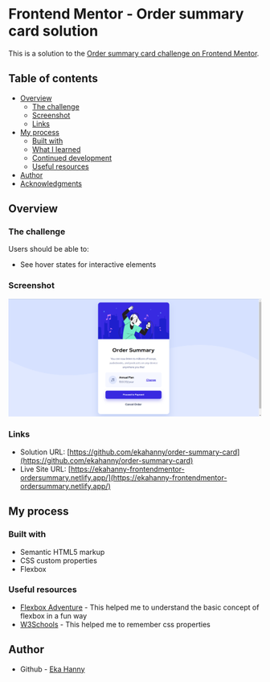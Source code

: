 # Frontend Mentor - Order summary card solution

This is a solution to the [Order summary card challenge on Frontend Mentor](https://www.frontendmentor.io/challenges/order-summary-component-QlPmajDUj). 

## Table of contents

- [Overview](#overview)
  - [The challenge](#the-challenge)
  - [Screenshot](#screenshot)
  - [Links](#links)
- [My process](#my-process)
  - [Built with](#built-with)
  - [What I learned](#what-i-learned)
  - [Continued development](#continued-development)
  - [Useful resources](#useful-resources)
- [Author](#author)
- [Acknowledgments](#acknowledgments)


## Overview

### The challenge

Users should be able to:

- See hover states for interactive elements

### Screenshot

![](./screenshot.png)

### Links

- Solution URL: [https://github.com/ekahanny/order-summary-card](https://github.com/ekahanny/order-summary-card)
- Live Site URL: [https://ekahanny-frontendmentor-ordersummary.netlify.app/](https://ekahanny-frontendmentor-ordersummary.netlify.app/)

## My process

### Built with

- Semantic HTML5 markup
- CSS custom properties
- Flexbox

### Useful resources

- [Flexbox Adventure](https://codingfantasy.com/games/flexboxadventure) - This helped me to understand the basic concept of flexbox in a fun way
- [W3Schools](https://www.w3schools.com/css/css_syntax.asp) - This helped me to remember css properties

## Author

- Github - [Eka Hanny](https://github.com/ekahanny)

